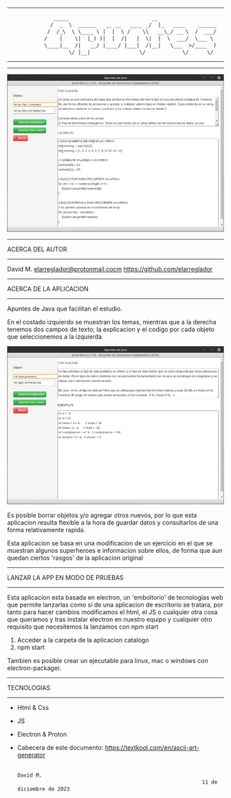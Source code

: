 *****************************************************************************************
                   _____                           __                    
                  /  _  \  ______   __ __   ____ _/  |_   ____    ______ 
                 /  /_\  \ \____ \ |  |  \ /    \\   __\_/ __ \  /  ___/ 
                /    |    \|  |_) )|  |  /|   |  \|  |  \  ___/  \___ \  
                \____|__  /|   __/ |____/ |___|  /|__|   \___  >/____  ) 
                        \/ |__|                \/            \/      \/  
*****************************************************************************************
*****************************************************************************************
![Imagen](https://github.com/elarreglador/Java_Apuntes/blob/main/SCREENSHOTS/1.png)

************************************
ACERCA DEL AUTOR
************************************

David M.
elarreglador@protonmail.cocm
https://github.com/elarreglador


************************************
ACERCA DE LA APLICACION
************************************

Apuntes de Java que facilitan el estudio.

En el costado izquierdo se muestran los temas, mientras que a la derecha tenemos
dos campos de texto; la explicacion y el codigo por cada objeto que 
seleccionemos a la izquierda 

![Imagen](https://github.com/elarreglador/Java_Apuntes/blob/main/SCREENSHOTS/2.png)

Es posible borrar objetos y/o agregar otros nuevos, por lo que esta aplicacion
resulta flexible a la hora de guardar datos y consultarlos de una forma relativamente
rapida.

Esta aplicacion se basa en una modificacion de un ejercicio en el que se muestran 
algunos superheroes e informacion sobre ellos, de forma que aun quedan ciertos
'rasgos' de la aplicacion original


************************************
LANZAR LA APP EN MODO DE PRUEBAS
************************************

Esta aplicacion esta basada en electron, un 'emboltorio' de tecnologias web que 
permite lanzarlas como si de una aplicacion de escritorio se tratara, por tanto 
para hacer cambios modificamos el html, el JS o cualquier otra cosa que queramos
y tras instalar electron en nuestro equipo y cualquier otro requisito que 
necesitemos la lanzamos con npm start

1) Acceder a la carpeta de la aplicacion catalogo
2) npm start

Tambien es posible crear un ejecutable para linux, mac o windows con electron-packager.


************************************
TECNOLOGIAS
************************************
 - Html & Css
 - JS
 - Electron & Proton

 - Cabecera de este documento: https://textkool.com/en/ascii-art-generator


                                                                                  David M.
                                                                   11 de diciembre de 2023

